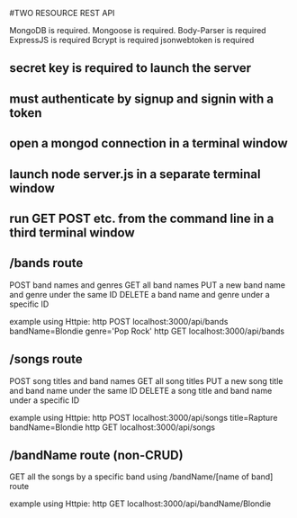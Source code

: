 #TWO RESOURCE REST API

MongoDB is required.
Mongoose is required.
Body-Parser is required
ExpressJS is required
Bcrypt is required
jsonwebtoken is required

## secret key is required to launch the server
## must authenticate by signup and signin with a token

## open a mongod connection in a terminal window
## launch node server.js in a separate terminal window
## run GET POST etc. from the command line in a third terminal window

## /bands route
POST band names and genres
GET all band names
PUT a new band name and genre under the same ID
DELETE a band name and genre under a specific ID

example using Httpie: http POST localhost:3000/api/bands bandName=Blondie genre='Pop Rock'
                      http GET localhost:3000/api/bands

## /songs route
POST song titles and band names
GET all song titles
PUT a new song title and band name under the same ID
DELETE a song title and band name under a specific ID

example using Httpie: http POST localhost:3000/api/songs title=Rapture bandName=Blondie
                      http GET localhost:3000/api/songs

## /bandName route (non-CRUD)
GET all the songs by a specific band using /bandName/[name of band] route

example using Httpie: http GET localhost:3000/api/bandName/Blondie
